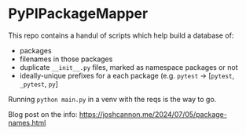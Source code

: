 # PyPIPackageMapper

This repo contains a handul of scripts which help build a database of:
- packages
- filenames in those packages
- duplicate `__init__.py` files, marked as namespace packages or not
- ideally-unique prefixes for a each package (e.g. `pytest` -> [`pytest`, `_pytest`, `py`]

Running `python main.py` in a venv with the reqs is the way to go.

Blog post on the info: https://joshcannon.me/2024/07/05/package-names.html

